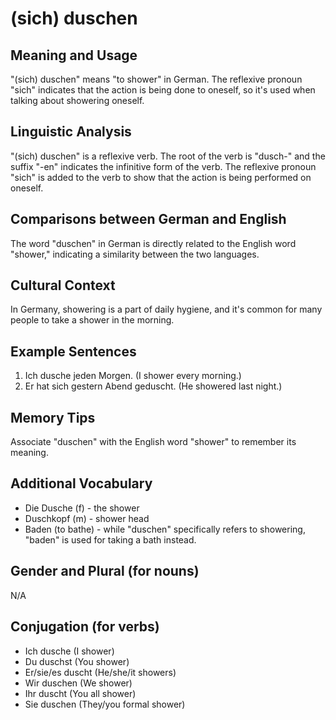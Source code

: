 # (sich) duschen
## Meaning and Usage
"(sich) duschen" means "to shower" in German. The reflexive pronoun "sich" indicates that the action is being done to oneself, so it's used when talking about showering oneself.

## Linguistic Analysis
"(sich) duschen" is a reflexive verb. The root of the verb is "dusch-" and the suffix "-en" indicates the infinitive form of the verb. The reflexive pronoun "sich" is added to the verb to show that the action is being performed on oneself.

## Comparisons between German and English
The word "duschen" in German is directly related to the English word "shower," indicating a similarity between the two languages.

## Cultural Context
In Germany, showering is a part of daily hygiene, and it's common for many people to take a shower in the morning.

## Example Sentences
1. Ich dusche jeden Morgen. (I shower every morning.)
2. Er hat sich gestern Abend geduscht. (He showered last night.)

## Memory Tips
Associate "duschen" with the English word "shower" to remember its meaning.

## Additional Vocabulary
- Die Dusche (f) - the shower
- Duschkopf (m) - shower head
- Baden (to bathe) - while "duschen" specifically refers to showering, "baden" is used for taking a bath instead.

## Gender and Plural (for nouns)
N/A

## Conjugation (for verbs)
- Ich dusche (I shower)
- Du duschst (You shower)
- Er/sie/es duscht (He/she/it showers)
- Wir duschen (We shower)
- Ihr duscht (You all shower)
- Sie duschen (They/you formal shower)